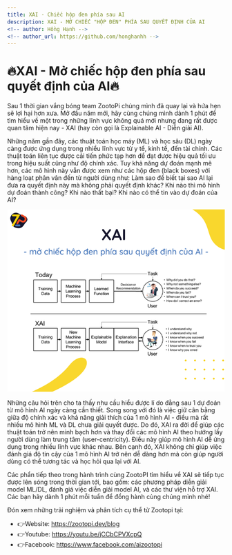 ```yaml
---
title: XAI - Chiếc hộp đen phía sau AI
description: XAI - MỞ CHIẾC "HỘP ĐEN" PHÍA SAU QUYẾT ĐỊNH CỦA AI
<!-- author: Hồng Hạnh -->
<!-- author_url: https://github.com/honghanhh -->
---
```


# 🔥XAI - Mở chiếc hộp đen phía sau quyết định của AI🔥

Sau 1 thời gian vắng bóng team ZootoPi chúng mình đã quay lại và hứa hẹn sẽ lợi hại hơn xưa. Mở đầu năm mới, hãy cùng chúng mình dành 1 phút để tìm hiểu về một trong những lĩnh vực không quá mới nhưng đang rất được quan tâm hiện nay - XAI (hay còn gọi là Explainable AI - Diễn giải AI).

Những năm gần đây, các thuật toán học máy (ML) và học sâu (DL) ngày càng được ứng dụng trong nhiều lĩnh vực từ y tế, kinh tế, đến tài chính. Các thuật toán liên tục được cải tiến phức tạp hơn để đạt được hiệu quả tối ưu trong hiệu suất cũng như độ chính xác. Tuy khả năng dự đoán mạnh mẽ hơn, các mô hình này vẫn được xem như các hộp đen (black boxes) với hàng loạt phân vân đến từ người dùng như: Làm sao để biết tại sao AI lại đưa ra quyết định này mà không phải quyết định khác? Khi nào thì mô hình dự đoán thành công? Khi nào thất bại? Khi nào có thể tin vào dự đoán của AI?

![Explanable AI](img/xai.png)

<!--truncate-->

Những câu hỏi trên cho ta thấy nhu cầu hiểu được lí do đằng sau 1 dự đoán từ mô hình AI ngày càng cần thiết. Song song với đó là việc giữ cân bằng giữa độ chính xác và khả năng giải thích của 1 mô hình AI - điều mà rất nhiều mô hình ML và DL chưa giải quyết được. Do đó, XAI ra đời để giúp các thuật toán trở nên minh bạch hơn và thay đổi các mô hình AI theo hướng lấy người dùng làm trung tâm (user-centricity). Điều này giúp mô hình AI dễ ứng dụng trong nhiều lĩnh vực khác nhau. Bên cạnh đó, XAI không chỉ giúp việc đánh giá độ tin cậy của 1 mô hình AI trở nên dễ dàng hơn mà còn giúp người dùng có thể tương tác và học hỏi qua lại với AI.

Các phần tiếp theo trong hành trình cùng ZootoPI tìm hiểu về XAI sẽ tiếp tục được lên sóng trong thời gian tới, bao gồm: các phương pháp diễn giải model ML/DL, đánh giá việc diễn giải model AI, và các thư viện hỗ trợ XAI. Các bạn hãy dành 1 phút mỗi tuần để đồng hành cùng chúng mình nhé!

Đón xem những trải nghiệm và phân tích cụ thể từ Zootopi tại:

- 👉Website: https://zootopi.dev/blog
- 👉Youtube: https://youtu.be/jCCbCPVXcpQ
- 👉Facebook: https://www.facebook.com/aizootopi
